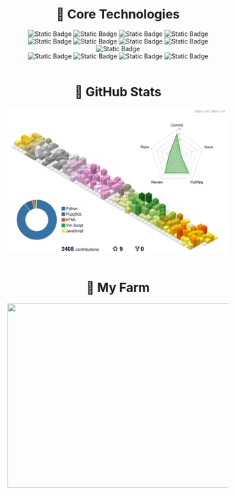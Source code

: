 <div>
  <div align="center">
    <h1>🚀 Core Technologies</h1>
    <div>
      <img alt="Static Badge" src="https://img.shields.io/badge/Python-3776AB?logo=python&logoColor=white&style=for-the-badge">
      <img alt="Static Badge" src="https://img.shields.io/badge/PostgreSQL-4169E1?logo=postgresql&logoColor=white&style=for-the-badge">
      <img alt="Static Badge" src="https://img.shields.io/badge/MongoDB-47A248?logo=mongodb&logoColor=white&style=for-the-badge">
      <img alt="Static Badge" src="https://img.shields.io/badge/Django-092E20?logo=django&logoColor=white&style=for-the-badge">
      <br/>
      <img alt="Static Badge" src="https://img.shields.io/badge/Amazon%20Web%20Services-232F3E?logo=amazonwebservices&logoColor=white&style=for-the-badge">
      <img alt="Static Badge" src="https://img.shields.io/badge/EC2-FF9900?logo=amazonec2&logoColor=white&style=for-the-badge">
      <img alt="Static Badge" src="https://img.shields.io/badge/RDS-527FFF?logo=amazonrds&logoColor=white&style=for-the-badge">
      <img alt="Static Badge" src="https://img.shields.io/badge/DocumentDB-C925D1?logo=amazondocumentdb&logoColor=white&style=for-the-badge">
      <img alt="Static Badge" src="https://img.shields.io/badge/S3-569A31?logo=amazons3&logoColor=white&style=for-the-badge">
      <br/>
      <img alt="Static Badge" src="https://img.shields.io/badge/C-A8B9CC?logo=c&logoColor=white&style=for-the-badge">
      <img alt="Static Badge" src="https://img.shields.io/badge/C%2B%2B-00599C?logo=cplusplus&logoColor=white&style=for-the-badge">
      <img alt="Static Badge" src="https://img.shields.io/badge/Linux-FCC624?logo=linux&logoColor=black&style=for-the-badge">
      <img alt="Static Badge" src="https://img.shields.io/badge/Ubuntu-E95420?logo=ubuntu&logoColor=white&style=for-the-badge">
    </div>
  </div>

  <br/>

  <div align="center">
    <h1>📌 GitHub Stats</h1>
    <img src="./profile-3d-contrib/profile-season-animate.svg" />
  </div>

  <br/>

  <div align="center">
    <h1>🏡 My Farm</h1>
    <a href="https://github.com/Jiseoup/">
      <img
        src="https://render.gitanimals.org/farms/Jiseoup"
        width="1280"
        height="420"
      />
    </a>
  </div>
</div>
